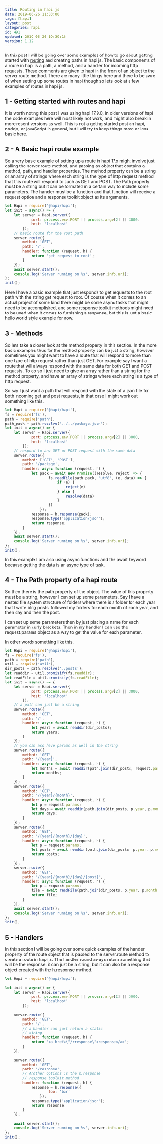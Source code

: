 ```yaml
---
title: Routing in hapi js
date: 2019-06-26 11:03:00
tags: [hapi]
layout: post
categories: hapi
id: 491
updated: 2019-06-26 19:39:18
version: 1.12
---
```


In this post I will be going over some examples of how to go about getting started with [routing](https://hapijs.com/tutorials/routing) and creating paths in hapi js. The basic components of a route in hapi is a path, a method, and a handler for incoming http requests. These comments are given to hapi in the from of an object to the server.route method. There are many little things here and there to be awre of when setting up some routes in hapi though so lets look at a few examples of routes in hapi js.

<!-- more -->

## 1 - Getting started with routes and hapi

It is worth noting this post I was using hapi 17.9.0, in older versions of hapi the code examples here will most likely not work, and might also break in more resent versions as well. This is not a geting started post on hapi, nodejs, or javaScript in general, but I will try to keep things more or less basic here.

## 2 - A Basic hapi route example

So a very basic example of setting up a route in hapi 17.x might involve just calling the server.route method, and passing an object that contains a method, path, and handler properties. The method property can be a string or an array of strings where each string is the type of http request method that this route will respond to such as GET and POST. The Path property must be a string but it can be formated in a certain way to include some parameters. The handler must be a function and that function will receive a request option and a response toolkit object as its arguments.

```js
let Hapi = require('@hapi/hapi');
let init = async() => {
    let server = Hapi.server({
            port: process.env.PORT || process.argv[2] || 3000,
            host: 'localhost'
        });
    // basic route for the root path
    server.route({
        method: 'GET',
        path: '/',
        handler: function (request, h) {
            return 'get request to root';
        }
    });
    await server.start();
    console.log('Server running on %s', server.info.uri);
};
init();
```

Here I have a basic example that just responds to get requests to the root path with the string get request to root. Of course when it comes to an actual project of some kind there might be some async tasks that might need to be accomplished, and some response toolkit methods might need to be used when it comes to furnishing a response, but this is just a basic hello world style example for now.

## 3 - Methods

So lets take a closer look at the method property in this section. In the more basic examples thus far the method property can be just a string, however sometimes you might want to have a route that will respond to more than one type of http request rather than just GET. For example say I want a route that will always respond with the same data for both GET and POST requests. To do so I just need to give an array rather than a string for the method property, and have an array of strings where each string is a type of http request.

So say I just want a path that will respond with the state of a json file for both incoming get and post requests, in that case I might work out something like this.

```js
let Hapi = require('@hapi/hapi'),
fs = require('fs'),
path = require('path'),
path_pack = path.resolve('../../package.json');
let init = async() => {
    let server = Hapi.server({
            port: process.env.PORT || process.argv[2] || 3000,
            host: 'localhost'
        });
    // respond to any GET or POST request with the same data
    server.route({
        method: ['GET', 'POST'],
        path: '/package',
        handler: async function (request, h) {
            let pack = await new Promise((resolve, reject) => {
                    fs.readFile(path_pack, 'utf8', (e, data) => {
                        if (e) {
                            reject(e)
                        } else {
                            resolve(data)
                        }
                    })
                });
            response = h.response(pack);
            response.type('application/json');
            return response;
        }
    });
    await server.start();
    console.log('Server running on %s', server.info.uri);
};
init();
```

In this example I am also using async functions and the await keyword because getting the data is an async type of task.

## 4 - The Path property of a hapi route

So then there is the path property of the object. The value of this property must be a string, however I can set up some parameters. Say I have a nested file system structure of folders where there is a folder for each year that I write blog posts, followed my folders for each month of each year, and then day and then the post.

I can set up some parameters then by just placing a name for each parameter in curly brackets. Then in my handler I can use the request.params object as a way to get the value for each parameter.

In other words something like this.
```js
let Hapi = require('@hapi/hapi'),
fs = require('fs'),
path = require('path'),
util = require('util'),
dir_posts = path.resolve('./posts');
let readdir = util.promisify(fs.readdir);
let readFile = util.promisify(fs.readFile);
let init = async() => {
    let server = Hapi.server({
            port: process.env.PORT || process.argv[2] || 3000,
            host: 'localhost'
        });
    // a path can just be a string
    server.route({
        method: 'GET',
        path: '/',
        handler: async function (request, h) {
            let years = await readdir(dir_posts);
            return years;
        }
    });
    // you can aso have params as well in the string
    server.route({
        method: 'GET',
        path: '/{year}',
        handler: async function (request, h) {
            let months = await readdir(path.join(dir_posts, request.params.year));
            return months;
        }
    });
    server.route({
        method: 'GET',
        path: '/{year}/{month}',
        handler: async function (request, h) {
            let p = request.params;
            let days = await readdir(path.join(dir_posts, p.year, p.month));
            return days;
        }
    });
    server.route({
        method: 'GET',
        path: '/{year}/{month}/{day}',
        handler: async function (request, h) {
            let p = request.params;
            let posts = await readdir(path.join(dir_posts, p.year, p.month, p.day));
            return posts;
        }
    });
    server.route({
        method: 'GET',
        path: '/{year}/{month}/{day}/{post}',
        handler: async function (request, h) {
            let p = request.params;
            file = await readFile(path.join(dir_posts, p.year, p.month, p.day, p.post), 'utf8');
            return file;
        }
    });
    await server.start();
    console.log('Server running on %s', server.info.uri);
};
init();
```

## 5 - Handlers

In this section I will be going over some quick examples of the hander property of the route object that is passed to the server.route method to create a route in hapi js. The handler sound aways return something that will be the response. it can just be a string, but it can also be a response object created with the h.response method.

```js
let Hapi = require('@hapi/hapi');
 
let init = async() => {
    let server = Hapi.server({
            port: process.env.PORT || process.argv[2] || 3000,
            host: 'localhost'
        });
 
    server.route({
        method: 'GET',
        path: '/',
        // a handler can just return a static
        // string
        handler: function (request, h) {
            return '<a href=\"/rresponse\">response</a>';
        }
    });
 
    server.route({
        method: 'GET',
        path: '/response',
        // Another options is the h.response
        // response toolkit method
        handler: function (request, h) {
            response = h.response({
                    foo: 'bar'
                });
            response.type('application/json');
            return response;
        }
    });
 
    await server.start();
    console.log('Server running on %s', server.info.uri);
};
init();
```